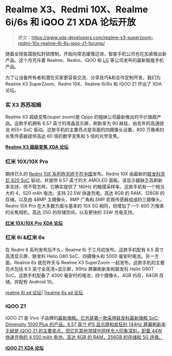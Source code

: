 # Realme X3、Redmi 10X、Realme 6i/6s 和 iQOO Z1 XDA 论坛开放

> 原文：<https://www.xda-developers.com/realme-x3-superzoom-redmi-10x-realme-6i-6s-iqoo-z1-forums/>

随着全球各国放松封锁限制，开始向常态缓慢迈进，智能手机公司也在加紧推出新产品。这个月充斥着 Realme、Redmi、iQOO 和 [LG](https://www.xda-developers.com/lg-velvet-unveiled-qualcomm-snapdragon-765-stylus-support/) 等公司发布的最新智能手机产品。

为了让设备所有者和潜在买家更容易交流、分享技巧&和合作定制开发，我们为 Realme X3 SuperZoom、Redmi 10X、Realme 6i/6s 和 iQOO Z1 开设了 XDA 论坛。

### **实 X3 苏苏祖姆**

Realme X3 超级变焦(super zoom)是 Oppo 的姐妹公司最新推出的平价旗舰产品。这款手机拥有 6.57 英寸的液晶显示屏，刷新率为 90 赫兹，由去年的高通骁龙 855+ SoC 驱动。这款手机的主要亮点是背面的四摄像头设置，800 万像素的长焦传感器提供高达 60 倍的数字变焦和 5 倍的光学变焦。

**[Realme X3 超级变焦 XDA 论坛](https://forum.xda-developers.com/x3-superzoom)**

### **红米 10X/10X Pro**

期待已久的 [Redmi 10X 系列昨天终于在中国](https://www.xda-developers.com/redmi-10x-5g-redmi-10x-pro-redmi-k30i-5g-launched-china/)发布。Redmi 10X 由最新的[联发科天玑 820 SoC](https://www.xda-developers.com/mediatek-unveils-dimensity-820-5g-soc-upper-mid-range-smartphones/) 驱动，并提供 6.57 英寸的大 AMOLED 面板。该显示器缺乏高刷新率支持，但不管怎样，它确实提供了 180Hz 的触摸采样率。这款手机有一个相当大的 4，520 mAh 电池，支持 22.5W 快速充电，高达 8GB 的 RAM，128GB 的存储，以及由 48MP 主摄像头，8MP 广角和 5MP 宏观传感器组成的三摄像头。Redmi 10X Pro 在大多数方面与基本的 10X 5G 相同，但增加了一个 800 万像素的长焦相机，高达 25G 的存储空间，以及更快的 33W 充电支持。

**[红米 10X/10X Pro XDA 论坛](https://forum.xda-developers.com/redmi-10x-pro)**

### 红米 6i &红米 6s

在 Redmi 6 系列发布后不久，Realme 6i 于三月初发布。这款手机配有 6.5 英寸高清显示屏、联发科 Helio G80 SoC、四摄像头和 5000 毫安时电池。另一方面，Realme 6s 就在昨天与 Realme X3 SuperZoom 一起发布。这款手机的主要亮点包括 6.5 英寸全高清+显示屏，90Hz 屏幕刷新率和联发科 Helio G90T SoC。这款手机配备了 4300 毫安时的电池，四个摄像头，4GB 内存，64GB 存储，并配有 Android 10。

[realme 6i xd 论坛](https://forum.xda-developers.com/realme-6i)| |[realme 6s xd 论坛](https://forum.xda-developers.com/realme-6s)

### **iQOO Z1**

iQOO Z1 是 Vivo 子品牌的[最新旗舰。它也是第一款采用联发科最新旗舰 SoC: Dimensity 1000 Plus 的产品。6.57 英寸 IPS 显示屏和疯狂的 144Hz 屏幕刷新率无疑是 iQOO Z1 的主要卖点，但它在其他领域也同样令人印象深刻，配备 44W 快速充电的 4,500 mAh 电池，高达 8GB 的 RAM，256GB 的存储和 5G 连接。](https://www.xda-developers.com/vivo-announces-iqoo-z1-mediatek-dimensity-1000-plus/)

**[iQOO Z1 XDA 论坛](https://forum.xda-developers.com/iqoo-z1)**